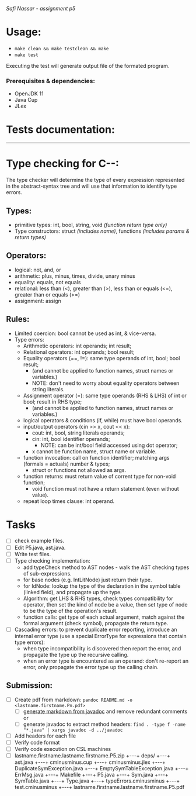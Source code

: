 _Safi Nassar - assignment p5_

# Usage:

-   `make clean && make testclean && make`
-   `make test`

Executing the test will generate output file of the formated program.

### Prerequisites & dependencies:

-   OpenJDK 11
-   Java Cup
-   JLex

# Tests documentation:


---

# Type checking for C--: 
The type checker will determine the type of every expression represented in the abstract-syntax tree and will use that information to identify type errors.

## Types: 
- primitive types: int, bool, string, void _(function return type only)_ 
- Type constructors: struct _(includes name)_, functions _(includes params & return types)_

## Operators: 
- logical: not, and, or
- arithmetic: plus, minus, times, divide, unary minus
- equality: equals, not equals
- relational: less than (<), greater than (>), less than or equals (<=), greater than or equals (>=)
- assignment: assign

## Rules:
- Limited coercion: bool cannot be used as int, & vice-versa.
- Type errors: 
  - Arithmetic operators: int operands; int result;
  - Relational operators: int operands; bool result;
  - Equality operators (==, !=): same type operands of int, bool; bool result;
    - (and cannot be applied to function names, struct names or variables.)
    - NOTE: don't need to worry about equality operators between string literals. 
  - Assignment operator (=): same type operands (RHS & LHS) of int or bool; result in RHS type;
    - (and cannot be applied to function names, struct names or variables.)
  - logical operators & conditions (if, while) must have bool operands.
  - input/output operators (cin >> x, cout << x): 
    - cout: int, bool, string literals operands;
    - cin: int, bool identifier operands; 
      - NOTE: can be int/bool field accessed using dot operator;
    - x cannot be function name, struct name or variable.
  - function invocation: call on function identifier; matching args (formals = actuals) number & types;
    - struct or functions not allowed as args.
  - function returns: must return value of corrent type for non-void function;
    - void function must not have a return statement (even without value).
  - repeat loop times clause: int operand.

# Tasks
- [ ] check example files.
- [ ] Edit P5.java, ast.java.
- [ ] Write test files.
- [ ] Type checking implementation: 
  - add typeCheck method to AST nodes - walk the AST checking types of sub-expressions.
  - for base nodes (e.g. IntLitNode) just return their type.
  - for IdNode: lookup the type of the declaration in the symbol table (linked field), and propagate up the type.
  - Algorithm:  get LHS & RHS types, check types compatibility for operator, then set the kind of node be a value, then set type of node to be the type of the operation's result.
  - function calls: get type of each actual argument, match against the formal argument (check symbol), propagate the return type.
- [ ] Cascading errors: to prevent duplicate error reporting, introduce an internal error type (use a special ErrorType for expressions that contain type errors): 
  - when type incompatibility is discovered then report the error, and propagate the type up the recursive calling. 
  - when an error type is encountered as an operand: don't re-report an error, only propagate the error type up the calling chain.


## Submission:
  - [ ] Create pdf from markdown: `pandoc README.md -o <lastname.firstname.Pn.pdf>`
      - [ ] [generate markdown from javadoc](https://delight-im.github.io/Javadoc-to-Markdown) and remove redundant comments
        or
      - [ ] generate javadoc to extract method headers: `find . -type f -name "*.java" | xargs javadoc -d ../javadoc`
  - [ ] Add headers for each file
  - [ ] Verify code format
  - [ ] Verify code execution on CSL machines
- [ ] lastname.firstname.lastname.firstname.P5.zip
+---+ deps/
+---+ ast.java
+---+ cminusminus.cup
+---+ cminusminus.jlex
+---+ DuplicateSymException.java
+---+ EmptySymTableException.java
+---+ ErrMsg.java
+---+ Makefile
+---+ P5.java
+---+ Sym.java
+---+ SymTable.java
+---+ Type.java
+---+ typeErrors.cminusminus
+---+ test.cminusminus
+---+ lastname.firstname.lastname.firstname.P5.pdf
